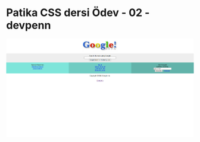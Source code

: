 # Patika CSS dersi Ödev - 02 - devpenn
![Devpenn-github-patika-css-odev-02-resmi-devpenn](.\img\patika-css-odev-02-resmi-devpenn.png)

